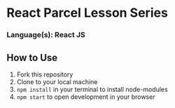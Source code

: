 # React Parcel Lesson Series
### Language(s): React JS

## How to Use
1. Fork this repository
2. Clone to your local machine
3. `npm install` in your terminal to install node-modules
4. `npm start` to open development in your browser
